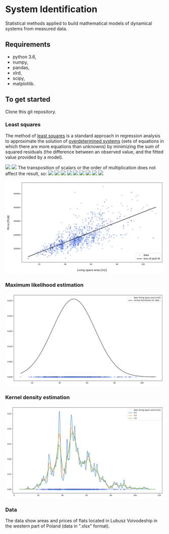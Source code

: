 # System Identification
Statistical methods applied to build mathematical models of dynamical systems from measured data.

## Requirements
- python 3.6,
- numpy,
- pandas,
- xlrd,
- scipy,
- matplotlib.

## To get started
Clone this git repository.

### Least squares
The method of [least squares](https://en.wikipedia.org/wiki/Least_squares "least squares") is a standard 
approach in regression analysis to approximate the solution of [overdetermined systems](https://en.wikipedia.org/wiki/Overdetermined_system
"overdetermined system") (sets of equations in which there are more equations than unknowns) by minimizing the sum 
of squared residuals (the difference between an observed value, and the fitted value provided by a model).


<img src="https://render.githubusercontent.com/render/math?math= Y = AU + E \\ \hat{Y} = AU \\ E = Y - \hat{Y}">
<img src="https://render.githubusercontent.com/render/math?math=S(A)=E^TE=(Y-UA)^T(Y-UA)=(Y^T-A^TU^T)(Y-UA)=Y^TY-Y^TUA-A^TU^TY%2BA^TU^TUA">
The transposition of scalars or the order of multiplication does not affect the result, so:
<img src="https://render.githubusercontent.com/render/math?math=Y^TUA=A^TU^TY">
<img src="https://render.githubusercontent.com/render/math?math=S(A)=Y^TY-2A^TU^TY %2B A^TU^TUA">
<img src="https://render.githubusercontent.com/render/math?math=\frac{\partial S(A)}{\partial A}=\frac{\partial}{\partial A}Y^TY-\frac{\partial}{\partial A}2A^TU^TY %2B \frac{\partial}{\partial A}A^TU^TUA">
<img src="https://render.githubusercontent.com/render/math?math=\frac{\partial S(A)}{\partial A}= 0 - 2U^TY %2B 2U^TUA">
<img src="https://render.githubusercontent.com/render/math?math=\frac{\partial S(A)}{\partial A}= 0">
<img src="https://render.githubusercontent.com/render/math?math=-2U^TY %2B 2U^TUA = 0">
<img src="https://render.githubusercontent.com/render/math?math=-U^TY %2B U^TUA = 0">
<img src="https://render.githubusercontent.com/render/math?math=U^TUA = U^TY">
<img src="https://render.githubusercontent.com/render/math?math=A=(U^TU)^{-1}U^TY">

![least_squares_fitting](/media/mls.png)

### Maximum likelihood estimation
![maximum_likelihood_estimation.png](/media/mle.png)

### Kernel density estimation
![kernel_density_estimation.py.png](/media/kde.png)

### Data
The data show areas and prices of flats located in Lubusz Voivodeship in the western part of Poland (data in ".xlsx" format).

